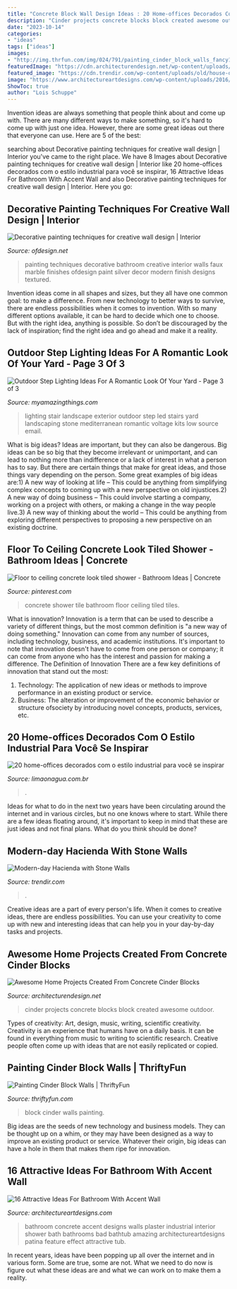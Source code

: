 ```yaml
---
title: "Concrete Block Wall Design Ideas : 20 Home-offices Decorados Com O Estilo Industrial Para Você Se Inspirar"
description: "Cinder projects concrete blocks block created awesome outdoor"
date: "2023-10-14"
categories:
- "ideas"
tags: ["ideas"]
images:
- "http://img.thrfun.com/img/024/791/painting_cinder_block_walls_fancy1.jpg"
featuredImage: "https://cdn.architecturendesign.net/wp-content/uploads/2015/12/AD-Cinder-Block-Projects-13.jpg"
featured_image: "https://cdn.trendir.com/wp-content/uploads/old/house-design/2014/04/22/modern-day-hacienda-with-stone-walls-9.jpg"
image: "https://www.architectureartdesigns.com/wp-content/uploads/2016/06/11-4.jpg"
ShowToc: true
author: "Lois Schuppe"
---
```



Invention ideas are always something that people think about and come up with. There are many different ways to make something, so it's hard to come up with just one idea. However, there are some great ideas out there that everyone can use. Here are 5 of the best: 

	

		
searching about Decorative painting techniques for creative wall design | Interior you've came to the right place. We have 8 Images about Decorative painting techniques for creative wall design | Interior like 20 home-offices decorados com o estilo industrial para você se inspirar, 16 Attractive Ideas For Bathroom With Accent Wall and also Decorative painting techniques for creative wall design | Interior. Here you go:
		
    
## Decorative Painting Techniques For Creative Wall Design | Interior

<img loading=lazy src="http://www.ofdesign.net/wp-content/uploads/files/2/5/0/decorative-painting-techniques-for-creative-wall-design-14-250.jpg" onerror="this.onerror=null;this.src='https://tse4.mm.bing.net/th?id=OIP.1SUObVXzu1UMuDP9LhixVAHaLH&amp;pid=15.1';" alt="Decorative painting techniques for creative wall design | Interior">

_Source: ofdesign.net_

>painting techniques decorative bathroom creative interior walls faux marble finishes ofdesign paint silver decor modern finish designs textured. 

	

Invention ideas come in all shapes and sizes, but they all have one common goal: to make a difference. From new technology to better ways to survive, there are endless possibilities when it comes to invention. With so many different options available, it can be hard to decide which one to choose. But with the right idea, anything is possible. So don’t be discouraged by the lack of inspiration; find the right idea and go ahead and make it a reality.

    
## Outdoor Step Lighting Ideas For A Romantic Look Of Your Yard - Page 3 Of 3

<img loading=lazy src="https://myamazingthings.com/wp-content/uploads/2017/03/mediterranean-landscape.jpg" onerror="this.onerror=null;this.src='https://tse3.mm.bing.net/th?id=OIP.jm899ICtGZfzGAhm4Gx7TgHaJ3&amp;pid=15.1';" alt="Outdoor Step Lighting Ideas For A Romantic Look Of Your Yard - Page 3 of 3">

_Source: myamazingthings.com_

>lighting stair landscape exterior outdoor step led stairs yard landscaping stone mediterranean romantic voltage kits low source email. 

	

What is big ideas?
Ideas are important, but they can also be dangerous. Big ideas can be so big that they become irrelevant or unimportant, and can lead to nothing more than indifference or a lack of interest in what a person has to say. But there are certain things that make for great ideas, and those things vary depending on the person. Some great examples of big ideas are:1) A new way of looking at life – This could be anything from simplifying complex concepts to coming up with a new perspective on old injustices.2) A new way of doing business – This could involve starting a company, working on a project with others, or making a change in the way people live.3) A new way of thinking about the world – This could be anything from exploring different perspectives to proposing a new perspective on an existing doctrine.

    
## Floor To Ceiling Concrete Look Tiled Shower - Bathroom Ideas | Concrete

<img loading=lazy src="https://i.pinimg.com/736x/ed/68/fd/ed68fdcfbf711c824461711a8716a5b5.jpg" onerror="this.onerror=null;this.src='https://tse3.mm.bing.net/th?id=OIP.vI7coomJhnEhptWh5LY4FQHaKd&amp;pid=15.1';" alt="Floor to ceiling concrete look tiled shower - Bathroom Ideas | Concrete">

_Source: pinterest.com_

>concrete shower tile bathroom floor ceiling tiled tiles. 

	

What is innovation?
Innovation is a term that can be used to describe a variety of different things, but the most common definition is "a new way of doing something." Innovation can come from any number of sources, including technology, business, and academic institutions. It's important to note that innovation doesn't have to come from one person or company; it can come from anyone who has the interest and passion for making a difference.
The Definition of Innovation
There are a few key definitions of innovation that stand out the most: 
1. Technology: The application of new ideas or methods to improve performance in an existing product or service. 
2. Business: The alteration or improvement of the economic behavior or structure ofsociety by introducing novel concepts, products, services, etc. 

    
## 20 Home-offices Decorados Com O Estilo Industrial Para Você Se Inspirar

<img loading=lazy src="https://www.limaonagua.com.br/wp-content/uploads/2017/10/16-home-office-industrial-moderno.jpg" onerror="this.onerror=null;this.src='https://tse3.mm.bing.net/th?id=OIP.hfsSS2qmAjIIvgmQ3WQb9AHaKy&amp;pid=15.1';" alt="20 home-offices decorados com o estilo industrial para você se inspirar">

_Source: limaonagua.com.br_

>. 

	

Ideas for what to do in the next two years have been circulating around the internet and in various circles, but no one knows where to start. While there are a few ideas floating around, it's important to keep in mind that these are just ideas and not final plans. What do you think should be done?

    
## Modern-day Hacienda With Stone Walls

<img loading=lazy src="https://cdn.trendir.com/wp-content/uploads/old/house-design/2014/04/22/modern-day-hacienda-with-stone-walls-9.jpg" onerror="this.onerror=null;this.src='https://tse2.mm.bing.net/th?id=OIP.j5USdJOe_vctfCSlQsLZOAHaE7&amp;pid=15.1';" alt="Modern-day Hacienda with Stone Walls">

_Source: trendir.com_

>. 

	

Creative ideas are a part of every person's life. When it comes to creative ideas, there are endless possibilities. You can use your creativity to come up with new and interesting ideas that can help you in your day-by-day tasks and projects. 

    
## Awesome Home Projects Created From Concrete Cinder Blocks

<img loading=lazy src="https://cdn.architecturendesign.net/wp-content/uploads/2015/12/AD-Cinder-Block-Projects-13.jpg" onerror="this.onerror=null;this.src='https://tse2.mm.bing.net/th?id=OIP.qZ-S_KpSZbCkW2OFWgkb1AHaLD&amp;pid=15.1';" alt="Awesome Home Projects Created From Concrete Cinder Blocks">

_Source: architecturendesign.net_

>cinder projects concrete blocks block created awesome outdoor. 

	

Types of creativity: Art, design, music, writing, scientific creativity.
Creativity is an experience that humans have on a daily basis. It can be found in everything from music to writing to scientific research. Creative people often come up with ideas that are not easily replicated or copied.

    
## Painting Cinder Block Walls | ThriftyFun

<img loading=lazy src="http://img.thrfun.com/img/024/791/painting_cinder_block_walls_fancy1.jpg" onerror="this.onerror=null;this.src='https://tse2.mm.bing.net/th?id=OIP.95aEazGm2kcyNuoOggEJKAAAAA&amp;pid=15.1';" alt="Painting Cinder Block Walls | ThriftyFun">

_Source: thriftyfun.com_

>block cinder walls painting. 

	

Big ideas are the seeds of new technology and business models. They can be thought up on a whim, or they may have been designed as a way to improve an existing product or service. Whatever their origin, big ideas can have a hole in them that makes them ripe for innovation.

    
## 16 Attractive Ideas For Bathroom With Accent Wall

<img loading=lazy src="https://www.architectureartdesigns.com/wp-content/uploads/2016/06/11-4.jpg" onerror="this.onerror=null;this.src='https://tse4.mm.bing.net/th?id=OIP.WewopRFrXv-Thf4jTAI99gHaKc&amp;pid=15.1';" alt="16 Attractive Ideas For Bathroom With Accent Wall">

_Source: architectureartdesigns.com_

>bathroom concrete accent designs walls plaster industrial interior shower bath bathrooms bad bathtub amazing architectureartdesigns patina feature effect attractive tub. 

	

In recent years, ideas have been popping up all over the internet and in various form. Some are true, some are not. What we need to do now is figure out what these ideas are and what we can work on to make them a reality.

